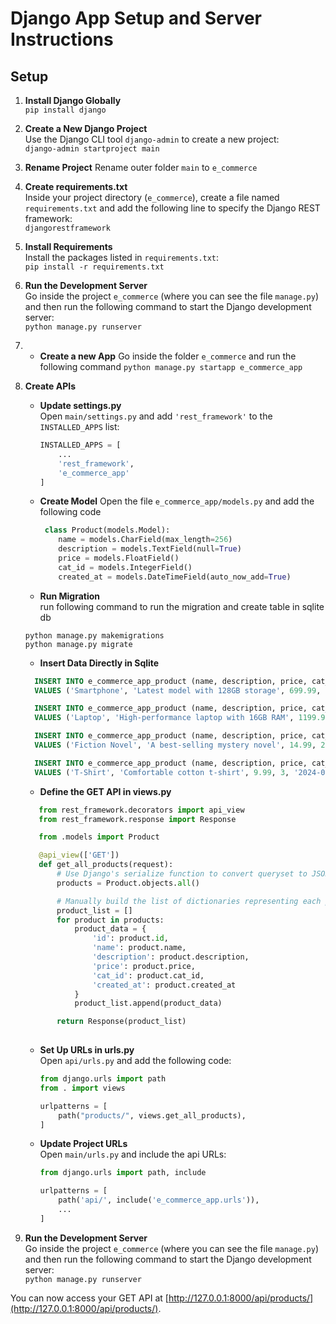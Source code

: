# Django App Setup and Server Instructions

## Setup

1. **Install Django Globally**  
   `pip install django`

2. **Create a New Django Project**  
   Use the Django CLI tool `django-admin` to create a new project:  
   `django-admin startproject main`

3. **Rename Project**
   Rename outer folder `main` to `e_commerce`

4. **Create requirements.txt**  
   Inside your project directory (`e_commerce`), create a file named `requirements.txt` and add the following line to specify the Django REST framework:  
   `djangorestframework`

5. **Install Requirements**  
   Install the packages listed in `requirements.txt`:  
   `pip install -r requirements.txt`

6. **Run the Development Server**  
   Go inside the project `e_commerce` (where you can see the file `manage.py`) and then run the following command to start the Django development server:  
   `python manage.py runserver`

7. - **Create a new App**
   Go inside the folder `e_commerce` and run the following command
   `python manage.py startapp e_commerce_app`


8. **Create APIs**

   
   - **Update settings.py**  
     Open `main/settings.py` and add `'rest_framework'` to the `INSTALLED_APPS` list:  
     ```python
     INSTALLED_APPS = [
         ...
         'rest_framework',
         'e_commerce_app'
     ]
     ```

   - **Create Model** 
     Open the file `e_commerce_app/models.py` and add the following code
     ```python
      class Product(models.Model):
         name = models.CharField(max_length=256)
         description = models.TextField(null=True)
         price = models.FloatField()
         cat_id = models.IntegerField()
         created_at = models.DateTimeField(auto_now_add=True)
      ``` 

   - **Run Migration**  
    run following command to run the migration and create table in sqlite db

    ```
    python manage.py makemigrations
    python manage.py migrate
    ```

    - **Insert Data Directly in Sqlite**
    ```sql
      INSERT INTO e_commerce_app_product (name, description, price, cat_id, created_at) 
      VALUES ('Smartphone', 'Latest model with 128GB storage', 699.99, 1, '2024-09-25 10:15:00');

      INSERT INTO e_commerce_app_product (name, description, price, cat_id, created_at) 
      VALUES ('Laptop', 'High-performance laptop with 16GB RAM', 1199.99, 1, '2024-09-25 10:20:00');

      INSERT INTO e_commerce_app_product (name, description, price, cat_id, created_at) 
      VALUES ('Fiction Novel', 'A best-selling mystery novel', 14.99, 2, '2024-09-25 10:25:00');

      INSERT INTO e_commerce_app_product (name, description, price, cat_id, created_at) 
      VALUES ('T-Shirt', 'Comfortable cotton t-shirt', 9.99, 3, '2024-09-25 10:30:00');

    ```

   - **Define the GET API in views.py**  
   ```python
      from rest_framework.decorators import api_view
      from rest_framework.response import Response

      from .models import Product

      @api_view(['GET'])
      def get_all_products(request):
          # Use Django's serialize function to convert queryset to JSON format
          products = Product.objects.all()

          # Manually build the list of dictionaries representing each product
          product_list = []
          for product in products:
              product_data = {
                  'id': product.id,
                  'name': product.name,
                  'description': product.description,
                  'price': product.price,
                  'cat_id': product.cat_id,
                  'created_at': product.created_at
              }
              product_list.append(product_data)

          return Response(product_list)
        
    ```

   - **Set Up URLs in urls.py**  
     Open `api/urls.py` and add the following code:  
     ```python
     from django.urls import path
     from . import views

     urlpatterns = [
         path("products/", views.get_all_products),
     ]
     ```

   - **Update Project URLs**  
     Open `main/urls.py` and include the api URLs:  
     ```python
     from django.urls import path, include

     urlpatterns = [
         path('api/', include('e_commerce_app.urls')),
         ...
     ]
     ```

7. **Run the Development Server**  
   Go inside the project `e_commerce` (where you can see the file `manage.py`) and then run the following command to start the Django development server:  
   `python manage.py runserver`

You can now access your GET API at [http://127.0.0.1:8000/api/products/](http://127.0.0.1:8000/api/products/).
